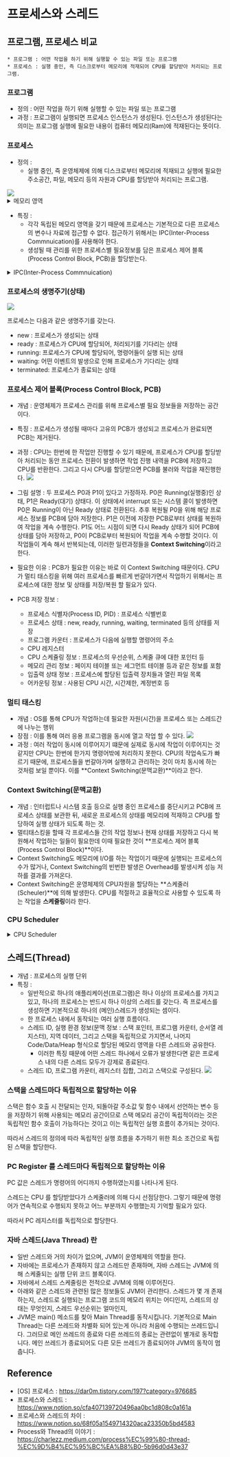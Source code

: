 # 프로세스와 스레드

## 프로그램, 프로세스 비교
```
* 프로그램 : 어떤 작업을 하기 위해 실행할 수 있는 파일 또는 프로그램
* 프로세스 : 실행 중인, 즉 디스크로부터 메모리에 적재되어 CPU를 할당받아 처리되는 프로그램. 
```
### 프로그램
- 정의 : 어떤 작업을 하기 위해 실행할 수 있는 파일 또는 프로그램
- 과정 : 프로그램이 실행되면 프로세스 인스턴스가 생성된다. 인스턴스가 생성된다는 의미는 프로그램 실행에 필요한 내용이 컴퓨터 메모리(Ram)에 적재된다는 뜻이다.

### 프로세스
- 정의 : 
	- 실행 중인, 즉 운영체제에 의해 디스크로부터 메모리에 적재되고 실행에 필요한 주소공간, 파일, 메모리 등의 자원과 CPU를 할당받아 처리되는 프로그램.
<img src="https://gmlwjd9405.github.io/images/os-process-and-thread/thread.png"/>

<details>
<summary>메모리 영역</summary>
<div markdown="1">       

**코드(Code) 영역:**

실행할 프로그램의 코드 및 매크로 상수가 기계어 형태로 저장되는 영역이다. CPU는 코드영역에 저장된 명령어를 하나씩 처리한다.

**데이터(Data) 영역:**

데이터 영역은 코드에서 선언한 전역 변수와 정적(static) 변수가 저장되는 영역이다. 데이터 영역은 프로그램의 시작과 함께 할당되어 종료될 때 소멸된다.

**스택(Stack) 영역:**

스택 영역은 함수 안에서 선언된 지역변수, 매개변수, 리턴값, 등이 저장되고 함수 호출시 기록하고 종료되면 제거한다.

스택이라는 자료구조 명칭에서도 알 수 있듯이 후위선출(LIFO) 메커니즘을 따른다.

흔히 재귀함수를 통해 너무 많은 함수를 호출하게 되는 경우 스택 영역이 초과하면서 Stack Overflow(스택오버플로우)에러가 발생한다.

**힙(Heap) 영역:**

힙 영역은 관리가 가능한 데이터 이외의 다른 형태의 데이터를 관리하기 위한 공간(Free Space)이다.

이 공간은 동적 메모리 할당 공간이므로 사용이 끝나면 운영체제가 쓸수 있도록 반납해야 한다. 프로그램이 실행하는 순간 프로그램이 사용할 메모리 크기를 고려하여 메모리의 할당이 이루어지는 데이터 또는 스택과 같은 정적 메모리 할당과는 대조적이다.

동적 메모리 할당은 어느 시점에 어느 정도의 공간을 할당할 수 있을지 정확히게 예측할 수 없으므로, 런타임에 확인가능하다.
</div>
</details>

- 특징 : 
	- 각각 독립된 메모리 영역을 갖기 때문에 프로세스는 기본적으로 다른 프로세스의 변수나 자료에 접근할 수 없다. 접근하기 위해서는 IPC(Inter-Process Commnuication)를 사용해야 한다.
	- 생성될 때 관리를 위한 프로세스별 필요정보를 담은 프로세스 제어 블록(Process Control Block, PCB)을 할당받는다.

<details>
<summary>IPC(Inter-Process Commnuication)</summary>
<div markdown="1">     
IPC란 운영체제 상에서 실행 중인 프로세스 간에 정보를 주고받는 것을 말한다.
  
IPC의 종류로는 파이프, 소켓, 공유메모리 등이 있다.

![](https://s3.us-west-2.amazonaws.com/secure.notion-static.com/33e9c891-6ffe-4340-bd67-8f6f921e83f7/Untitled.png?X-Amz-Algorithm=AWS4-HMAC-SHA256&X-Amz-Content-Sha256=UNSIGNED-PAYLOAD&X-Amz-Credential=AKIAT73L2G45EIPT3X45%2F20211123%2Fus-west-2%2Fs3%2Faws4_request&X-Amz-Date=20211123T062036Z&X-Amz-Expires=86400&X-Amz-Signature=43f254924f6ccdf535259a32b930a47ced1d41f7b12467125c665db6a3a491ec&X-Amz-SignedHeaders=host&response-content-disposition=filename%20%3D%22Untitled.png%22&x-id=GetObject)

</div>
</details>

### 프로세스의 생명주기(상태)
![](https://miro.medium.com/max/652/0*g5eqOhLlurGLIz_3.jpg)

프로세스는 다음과 같은 생명주기를 갖는다.

-   new : 프로세스가 생성되는 상태
-   ready : 프로세스가 CPU에 할당되어, 처리되기를 기다리는 상태
-   running: 프로세스가 CPU에 할당되어, 명령어들이 실행 되는 상태
-   waiting: 어떤 이벤트의 발생으로 인해 프로세스가 기다리는 상태
-   terminated: 프로세스가 종료되는 상태

### 프로세스 제어 블록(Process Control Block, PCB)

- 개념 : 운영체제가 프로세스 관리를 위해 프로세스별 필요 정보들을 저장하는 공간이다.
-  특징 : 프로세스가 생성될 때마다 고유의 PCB가 생성되고 프로세스가 완료되면 PCB는 제거된다.
-  과정 : CPU는 한번에 한 작업만 진행할 수 있기 때문에, 프로세스가 CPU를 할당받아 처리되는 동안 프로세스 전환이 발생하면 작업 진행 내역을 PCB에 저장하고 CPU를 반환한다. 그리고 다시 CPU를 할당받으면 PCB를 불러와 작업을 재진행한다.
![](https://s3.us-west-2.amazonaws.com/secure.notion-static.com/cef40ce1-803b-4e6c-9e2c-efcf16962761/Untitled.png?X-Amz-Algorithm=AWS4-HMAC-SHA256&X-Amz-Content-Sha256=UNSIGNED-PAYLOAD&X-Amz-Credential=AKIAT73L2G45EIPT3X45%2F20211123%2Fus-west-2%2Fs3%2Faws4_request&X-Amz-Date=20211123T062633Z&X-Amz-Expires=86400&X-Amz-Signature=019c412ef8a9242665cc983af94ab67c4e4b31bf6c2c84029d428f729244e8f3&X-Amz-SignedHeaders=host&response-content-disposition=filename%20%3D%22Untitled.png%22&x-id=GetObject)
- 그림 설명 : 두 프로세스 P0과 P1이 있다고 가정하자. P0은 Running(실행중)인 상태, P1은 Ready(대기) 상태다. 이 상태에서 interrupt 또는 시스템 콜이 발생하면 P0은 Running이 아닌 Ready 상태로 전환된다. 추후 복원될 P0을 위해 해당 프로세스 정보를 PCB에 담아 저장한다. P1은 이전에 저장한 PCB로부터 상태를 복원하여 작업을 계속 수행한다. P1도 어느 시점이 되면 다시 Ready 상태가 되어 PCB에 상태를 담아 저장하고, P0이 PCB로부터 복원되어 작업을 계속 수행할 것이다.
이 작업들이 계속 해서 반복되는데, 이러한 일련과정들을 **Context Switching**이라고 한다.
- 필요한 이유 : PCB가 필요한 이유는 바로 이 Context Switching 때문이다. CPU가 멀티 태스킹을 위해 여러 프로세스를 빠르게 번갈아가면서 작업하기 위해서는 프로세스에 대한 정보 및 상태를 저장/복원 할 필요가 있다.
- PCB 저장 정보 :

	-   프로세스 식별자(Process ID, PID) : 프로세스 식별번호
	-   프로세스 상태 : new, ready, running, waiting, terminated 등의 상태를 저장
	-   프로그램 카운터 : 프로세스가 다음에 실행할 명령어의 주소
	-   CPU 레지스터
	-   CPU 스케쥴링 정보 : 프로세스의 우선순위, 스케줄 큐에 대한 포인터 등
	-   메모리 관리 정보 : 페이지 테이블 또는 세그먼트 테이블 등과 같은 정보를 포함
	-   입출력 상태 정보 : 프로세스에 할당된 입출력 장치들과 열린 파일 목록
	-   어카운팅 정보 : 사용된 CPU 시간, 시간제한, 계정번호 등

### 멀티 태스킹
- 개념 : OS를 통해 CPU가 작업하는데 필요한 자원(시간)을 프로세스 또는 스레드간에 나누는 행위
- 장점 : 이를 통해 여러 응용 프로그램을 동시에 열고 작업 할 수 있다.
![](https://miro.medium.com/max/700/0*jvlxE7iwWWLvzxgo.png)
- 과정 : 여러 작업이 동시에 이루어지기 떄문에 실제로 동시에 작업이 이루어지는 것 같지만 CPU는 한번에 한가지 명령어밖에 처리하지 못한다. CPU의 작업속도가 빠르기 때문에, 프로세스들을 번갈아가며 실행하고 관리하는 것이 마치 동시에 하는 것처럼 보일 뿐이다. 이를 **Context Switching(문맥교환)**이라고 한다.

### Context Switching(문맥교환)
- 개념 : 인터럽트나 시스템 호출 등으로 실행 중인 프로세스를 중단시키고 PCB에 프로세스 상태를 보관한 뒤, 새로운 프로세스의 상태를 메모리에 적재하고 CPU를 할당하여 실행 상태가 되도록 하는 것. 
- 멀티태스킹을 할때 각 프로세스들 간의 작업 정보나 현재 상태를 저장하고 다시 복원해서 작업하는 일들이 필요한데 이때 필요한 것이 **프로세스 제어 블록(Process Control Block)**이다.
- Context Switching도 메모리에 I/O를 하는 작업이기 때문에 실행되는 프로세스의 수가 많거나, Context Switching의 빈번한 발생은 Overhead를 발생시켜 성능 저하를 결과를 가져온다.
- Context Switching은 운영체제의 CPU자원을 할당하는 **스케줄러(Scheuler)**에 의해 발생한다. CPU를 적절하고 효율적으로 사용할 수 있도록 하는 작업을 **스케줄링**이라 한다.

### CPU Scheduler

<details>
<summary>CPU Scheduler</summary>
<div markdown="1">    
스케줄러(Scheduler)는 레디 큐에 존재하는 프로세스들을 특정한 우선순위를 기반으로 CPU를 할당받게 해주는 역할을 한다. 스케줄링의 목적은 다음과 같이 3가지로 표현할 수 있다.

-   CPU를 최대한 활용하기
-   대기 시간을 최소화 하기
-   처리량을 최대화 하기

스케줄링은 멀티 태스킹 작업을 만들어내는 데에 있어서 핵심적인 개념이다.
</div>
</details>

## 스레드(Thread)
 - 개념 : 프로세스의 실행 단위
 - 특징 : 
	 - 일반적으로 하나의 애플리케이션(프로그램)은 하나 이상의 프로세스를 가지고 있고, 하나의 프로세스는 반드시 하나 이상의 스레드를 갖는다. 
	 즉 프로세스를 생성하면 기본적으로 하나의 (메인)스레드가 생성되는 셈이다.
	 - 한 프로세스 내에서 동작되는 여러 실행 흐름이다.
	 - 스레드 ID, 실행 환경 정보(문맥 정보 : 스택 포인터, 프로그램 카운터, 순서열 레지스터), 지역 데이터, 그리고 스택을 독립적으로 가지면서,  나머지 Code/Data/Heap 형식으로 할당된 메모리 영역을 다른 스레드와 공유한다.
		 - 이러한 특징 때문에 어떤 스레드 하나에서 오류가 발생한다면 같은 프로세스 내의 다른 스레드 모두가 강제로 종료된다.
	 - 스레드 ID, 프로그램 카운터, 레지스터 집합, 그리고 스택으로 구성된다.
	 ![](https://miro.medium.com/max/700/0*39Jqwl1DcgCaTEGr.png)

### **스택을 스레드마다 독립적으로 할당하는 이유**

스택은 함수 호출 시 전달되는 인자, 되돌아갈 주소값 및 함수 내에서 선언하는 변수 등을 저장하기 위해 사용되는 메모리 공간이므로 스택 메모리 공간이 독립적이라는 것은 독립적인 함수 호출이 가능하다는 것이고 이는 독립적인 실행 흐름이 추가되는 것이다.

따라서 스레드의 정의에 따라 독립적인 실행 흐름을 추가하기 위한 최소 조건으로 독립된 스택을 할당한다.

### **PC Register 를 스레드마다 독립적으로 할당하는 이유**

PC 값은 스레드가 명령어의 어디까지 수행하였는지를 나타나게 된다.

스레드는 CPU 를 할당받았다가 스케줄러에 의해 다시 선점당한다. 그렇기 때문에 명령어가 연속적으로 수행되지 못하고 어느 부분까지 수행했는지 기억할 필요가 있다.

따라서 PC 레지스터를 독립적으로 할당한다.

### 자바 스레드(Java Thread) 란

-   일반 스레드와 거의 차이가 없으며, JVM이 운영체제의 역할을 한다.
-   자바에는 프로세스가 존재하지 않고 스레드만 존재하며, 자바 스레드는 JVM에 의해 스케줄되는 실행 단위 코드 블록이다.
-   자바에서 스레드 스케줄링은 전적으로 JVM에 의해 이루어진다.
-   아래와 같은 스레드와 관련된 많은 정보들도 JVM이 관리한다. 스레드가 몇 개 존재하는지, 스레드로 실행되는 프로그램 코드의 메모리 위치는 어디인지, 스레드의 상태는 무엇인지, 스레드 우선순위는 얼마인지,
-   JVM은 main() 메소드를 찾아 Main Thread를 동작시킵니다. 기본적으로 Main Thread는 다른 쓰레드와 차별화 되어 있는게 아니라 처음에 수행되는 쓰레드입니다. 그러므로 메인 쓰레드의 종료와 다른 쓰레드의 종료는 관련없이 별개로 동작합니다. 메인 쓰레드가 종료되어도 다른 모든 쓰레드가 종료되어야 JVM의 동작이 멈춥니다.


## Reference
- [OS] 프로세스 : https://dar0m.tistory.com/197?category=976685
- 프로세스와 스레드 : https://www.notion.so/cfa407139720496aa0bc1d808c0a161a
- 프로세스와 스레드의 차이 : https://www.notion.so/68f05a1549714320aca23350b5bd4583
- Process와 Thread의 이야기 : https://charlezz.medium.com/process%EC%99%80-thread-%EC%9D%B4%EC%95%BC%EA%B8%B0-5b96d0d43e37